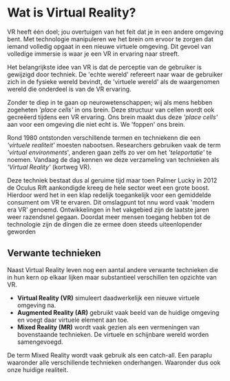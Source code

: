 # Wat is Virtual Reality?
VR heeft één doel; jou overtuigen van het feit dat je in een andere omgeving bent. Met technologie manipuleren we het brein om ervoor te zorgen dat iemand volledig opgaat in een nieuwe virtuele omgeving. Dit gevoel van volledige immersie is waar je een VR in ervaring naar streeft.

Het belangrijkste idee van VR is dat de perceptie van de gebruiker is gewijzigd door techniek. De 'echte wereld' refereert naar waar de gebruiker zich in de fysieke wereld bevindt, de 'virtuele wereld' als de waargenomen wereld die onderdeel is van de VR ervaring.

Zonder te diep in te gaan op neurowetenschappen; wij als mens hebben zogeheten *'place cells'* in ons brein. Deze structuur van cellen wordt ook gecreëerd tijdens een VR ervaring. Ons brein maakt dus deze *'place cells'* aan voor een omgeving die niet echt is. We 'foppen' ons brein.

Rond 1980 ontstonden verschillende termen en techniekenn die een *'virtuele realiteit'* moesten nabootsen. Researchers gebruiken vaak de term *'virtual environments*', anderen gaan zelfs zo ver om het *'teleportatie'* te noemen. Vandaag de dag kennen we deze verzameling van technieken als *'Virtual Reality'* (kortweg VR). 

Deze techniek bestaat dus al geruime tijd maar toen Palmer Lucky in 2012 de Oculus Rift aankondigde kreeg de hele sector weet een grote boost. Hierdoor werd het in een klap redelijk toegankelijk voor een gemiddelde consument om VR te ervaren. Dit omslagpunt tot nnu word vaak 'modern era VR' genoemd. Ontwikkelingen in het vakgebied zijn de laatste jaren weer razendsnel gegaan. Doordat meer mensen toegang hebben tot de technologie zijn de dingen die ze ermee doen steeds uiteenlopender geworden

## Verwante technieken
Naast Virtual Reality leven nog een aantal andere verwante technieken die in hun kern op elkaar lijken maar substantieel verschillen ten opzichte van VR.

* **Virtual Reality (VR)** simuleert daadwerkelijk een nieuwe virtuele omgeving na.
* **Augmented Reality (AR)** gebruikt vaak beeld van de huidige omgeving en voegt daar virtuele element aan toe.
* **Mixed Reality (MR)** wordt vaak gezien als een vermeningen van bovenstaande technieken. De virtuele en schijnbare wereld worden samengevoegd.

De term Mixed Reality wordt vaak gebruik als een catch-all. Een paraplu waaronder alle verschillende technieken onderhangen. Waaronder dus ook onze huidige realiteit.